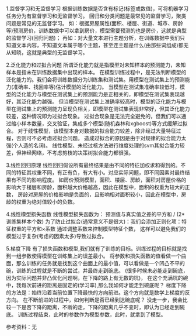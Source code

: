 1.监督学习和无监督学习
根据训练数据是否含有标记(标签或数值)，可将机器学习任务分为有监督学习和无监督学习。
回归和分类问题是最常见的监督学习，聚类问题是常见的无监督学习。
如：根据房屋属性(面积、楼层、街道、城市、房龄等)预测房价，训练数据中可以拿到房价，模型需要预测的也是房价，这就是典型的监督学习(回归问题)；
再如：对大量文本进行主题分析，在训练数据中我们只知道文本内容，不知道文本属于哪个主题，甚至连主题是什么(由那些词组成)都无从知晓，这就是典型的无监督学习。

2.泛化能力和过拟合问题
所谓泛化能力就是指模型对未知样本的预测能力，未知样本是指未在训练数据集中出现的样本。
在模型训练过程中，是无法判断模型的泛化能力的。我们会将训练数据分为训练集和测试集。用模型在测试集上的预测能力(准确率、找回率等)估计模型的泛化能力。
当模型在测试集准确率较低时，模型的泛化能力与模型在测试集上的预测能力是正相关的，即模型在测试集表现越好，其泛化能力越强。
但当模型在测试集上准确率较高时，模型的泛化能力与模型在测试集上的预测能力呈现负相关，即模型在测试集表现非常好，但其泛化能力较差，这种情况即为过拟合现象。
过拟合现象是无法完全避免的，但我们可以通过缩小样本数量，交叉验证，集成多个模型(随机森林和xgboost)等方式缓解过拟合。
对于线性模型，该模型本身对数据的拟合能力较差，除非经过大量特征过程，否则可不必考虑过拟合问题。
造成过拟合的原因是由于对规律的拟合能力太强(个人造的名词)。
线性模型、未经过核方法进行维度处理的svm其拟合能力较差，但神经网络，不考虑剪枝的决策树拟合能力都很强。

3.线性回归原理
线性回归假设所有最终结果是由不同的特征加权求和得到的。不同的特征其权重不同，有正有负，有大有小。对应实际问题，即不同因素对最终结果有不同的影响程度。
如房价预测模型，面积、楼层、房龄，面积对房屋价格的影响大于楼层和房龄，面积越大价格越高，因此在模型中，面积的权重为较大的正数，
房龄对房屋的价格影响是负面的，且影响相对面积较小，因此在模型中，房龄的权重为绝对值较小的负数。

4.线性模型损失函数
线性模型损失函数为： 预测值与真实值之差的平方和 / (2*训练集样本个数)
为了防止过拟合(通常意义不是很大)：我们会添加正则化项：特征权重的平方和×系数 通过调整系数来控制模型特征个数，
这样可以避免我们的模型过于复杂(考虑的因素太多)导致过拟合。

5.梯度下降
有了损失函数和模型,我们就有了训练的目标。训练过程的目标就是找到一组参数使得模型在训练集上的误差最小。
将参数和损失函数的值看做一个曲面，那么训练的任务就是找到这个曲面上的最小值，可以看做是一个凹凸不平的碗，训练的过程就是不断的尝试，并最终走到碗底。
(很多时候未必能走到碗底，因为实际问题并非凸优化问题啊，在下降的路上有无数的坑)，
在这个充满坑的碗中，我每次前进的距离是固定的(学习率),那么我如何才能走到碗底呢？
梯度下降的方法是：始终沿着当前位置下降最快的方向前进。这个方向就是数学上梯度的反方向。
在不断前进的过程中，如何判断是否已经到达碗底呢？
没走一步，我会比较一下是否下降的距离，不断的走，下降的距离几乎不变时，即认为已经走到碗底。
训练过程结束，此时的参数作为模型参数，此时，就拿到了模型。




参考资料：无

